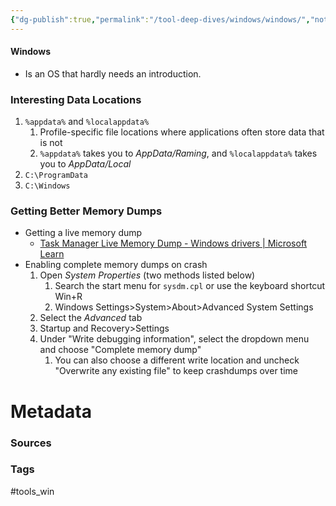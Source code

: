 ```yaml
---
{"dg-publish":true,"permalink":"/tool-deep-dives/windows/windows/","noteIcon":""}
---
```


#### Windows
- Is an OS that hardly needs an introduction.

### Interesting Data Locations
1. `%appdata%` and `%localappdata%`
	1. Profile-specific file locations where applications often store data that is not 
	2. `%appdata%` takes you to *AppData/Raming*, and `%localappdata%` takes you to *AppData/Local*
2. `C:\ProgramData`
3. `C:\Windows`

### Getting Better Memory Dumps
- Getting a live memory dump
	- [Task Manager Live Memory Dump - Windows drivers | Microsoft Learn](https://learn.microsoft.com/en-us/windows-hardware/drivers/debugger/task-manager-live-dump#create-a-live-kernel-memory-dump-of-the-system-using-task-manager)
- Enabling complete memory dumps on crash
	1. Open *System Properties* (two methods listed below)
		1. Search the start menu for `sysdm.cpl` or use the keyboard shortcut Win+R
		2. Windows Settings>System>About>Advanced System Settings
	2. Select the *Advanced* tab
	3. Startup and Recovery>Settings
	4. Under "Write debugging information", select the dropdown menu and choose "Complete memory dump"
		1. You can also choose a different write location and uncheck "Overwrite any existing file" to keep crashdumps over time



# Metadata

### Sources

### Tags
#tools_win 